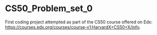 # CS50_Problem_set_0
First coding project attempted as part of the CS50 course offered on Edx: https://courses.edx.org/courses/course-v1:HarvardX+CS50+X/info. 
